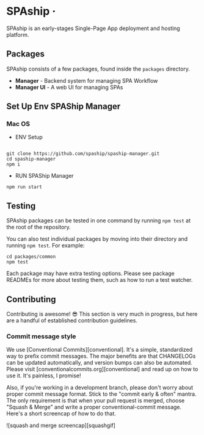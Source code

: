 # SPAship &middot; 
SPAship is an early-stages Single-Page App deployment and hosting platform.

## Packages

SPAship consists of a few packages, found inside the `packages` directory.

- **Manager** - Backend system for managing SPA Workflow
- **Manager UI** - A web UI for managing SPAs

## Set Up Env SPAShip Manager 

### Mac OS

- ENV Setup

```

git clone https://github.com/spaship/spaship-manager.git
cd spaship-manager
npm i

```

- RUN SPAShip Manager 
```
npm run start
```


## Testing

SPAship packages can be tested in one command by running `npm test` at the root of the repository.

You can also test individual packages by moving into their directory and running `npm test`. For example:

```
cd packages/common
npm test
```

Each package may have extra testing options. Please see package READMEs for more about testing them, such as how to run a test watcher.

## Contributing

Contributing is awesome! :sunglasses: This section is very much in progress, but here are a handful of established contribution guidelines.

### Commit message style

We use [Conventional Commits][conventional]. It's a simple, standardized way to prefix commit messages. The major benefits are that CHANGELOGs can be updated automatically, and version bumps can also be automated. Please visit [conventionalcommits.org][conventional] and read up on how to use it. It's painless, I promise!

Also, if you're working in a development branch, please don't worry about proper commit message format. Stick to the "commit early & often" mantra. The only requirement is that when your pull request is merged, choose "Squash & Merge" and write a proper conventional-commit message. Here's a short screencap of how to do that.

![squash and merge screencap][squashgif]

